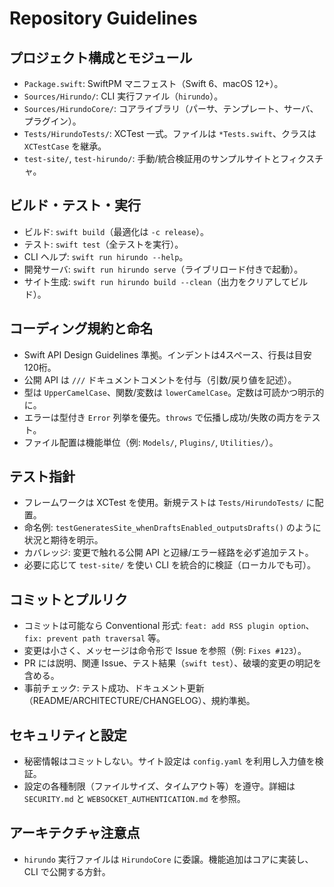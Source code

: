 # Repository Guidelines

## プロジェクト構成とモジュール
- `Package.swift`: SwiftPM マニフェスト（Swift 6、macOS 12+）。
- `Sources/Hirundo/`: CLI 実行ファイル（`hirundo`）。
- `Sources/HirundoCore/`: コアライブラリ（パーサ、テンプレート、サーバ、プラグイン）。
- `Tests/HirundoTests/`: XCTest 一式。ファイルは `*Tests.swift`、クラスは `XCTestCase` を継承。
- `test-site/`, `test-hirundo/`: 手動/統合検証用のサンプルサイトとフィクスチャ。

## ビルド・テスト・実行
- ビルド: `swift build`（最適化は `-c release`）。
- テスト: `swift test`（全テストを実行）。
- CLI ヘルプ: `swift run hirundo --help`。
- 開発サーバ: `swift run hirundo serve`（ライブリロード付きで起動）。
- サイト生成: `swift run hirundo build --clean`（出力をクリアしてビルド）。

## コーディング規約と命名
- Swift API Design Guidelines 準拠。インデントは4スペース、行長は目安120桁。
- 公開 API は `///` ドキュメントコメントを付与（引数/戻り値を記述）。
- 型は `UpperCamelCase`、関数/変数は `lowerCamelCase`。定数は可読かつ明示的に。
- エラーは型付き `Error` 列挙を優先。`throws` で伝播し成功/失敗の両方をテスト。
- ファイル配置は機能単位（例: `Models/`, `Plugins/`, `Utilities/`）。

## テスト指針
- フレームワークは XCTest を使用。新規テストは `Tests/HirundoTests/` に配置。
- 命名例: `testGeneratesSite_whenDraftsEnabled_outputsDrafts()` のように状況と期待を明示。
- カバレッジ: 変更で触れる公開 API と辺縁/エラー経路を必ず追加テスト。
- 必要に応じて `test-site/` を使い CLI を統合的に検証（ローカルでも可）。

## コミットとプルリク
- コミットは可能なら Conventional 形式: `feat: add RSS plugin option`、`fix: prevent path traversal` 等。
- 変更は小さく、メッセージは命令形で Issue を参照（例: `Fixes #123`）。
- PR には説明、関連 Issue、テスト結果（`swift test`）、破壊的変更の明記を含める。
- 事前チェック: テスト成功、ドキュメント更新（README/ARCHITECTURE/CHANGELOG）、規約準拠。

## セキュリティと設定
- 秘密情報はコミットしない。サイト設定は `config.yaml` を利用し入力値を検証。
- 設定の各種制限（ファイルサイズ、タイムアウト等）を遵守。詳細は `SECURITY.md` と `WEBSOCKET_AUTHENTICATION.md` を参照。

## アーキテクチャ注意点
- `hirundo` 実行ファイルは `HirundoCore` に委譲。機能追加はコアに実装し、CLI で公開する方針。
